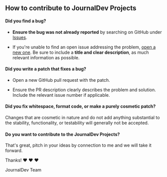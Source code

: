 ## How to contribute to JournalDev Projects

#### **Did you find a bug?**

* **Ensure the bug was not already reported** by searching on GitHub under [Issues](https://github.com/journaldev/journaldev/issues).

* If you're unable to find an open issue addressing the problem, [open a new one](https://github.com/journaldev/journaldev/issues/new). Be sure to include a **title and clear description**, as much relevant information as possible.

#### **Did you write a patch that fixes a bug?**

* Open a new GitHub pull request with the patch.

* Ensure the PR description clearly describes the problem and solution. Include the relevant issue number if applicable.

#### **Did you fix whitespace, format code, or make a purely cosmetic patch?**

Changes that are cosmetic in nature and do not add anything substantial to the stability, functionality, or testability will generally not be accepted.

#### **Do you want to contribute to the JournalDev Projects?**

That's great, pitch in your ideas by connection to me and we will take it forward.

Thanks! :heart: :heart: :heart:

JournalDev Team
